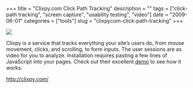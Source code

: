 +++
title = "Clixpy.com Click Path Tracking"
description = ""
tags = ["click-path tracking", "screen capture", "usability testing", "video"]
date = "2009-06-01"
categories = ["tools"]
slug = "clixpycom-click-path-tracking"
+++


<div class="tool-screenshot mb1"><a href="http://clixpy.com/"><img id="bluga-thumbnail-2768" class="bluga-thumbnail custom" src="//media.konigi.com/bluga/
wt52307896a41d5_custom.jpg"/></a></div><p>Clixpy is a service that tracks everything your site’s users do, from mouse movement, clicks, and scrolling, to form inputs. The user sessions are as video for you to analyze. Installation requires pasting a few lines of JavaScript into your pages. Check out their excellent <a href="http://clixpy.com/demo">demo</a> to see how it works.</p>
  
<p><a href="http://clixpy.com/">http://clixpy.com/</a></p>
      
